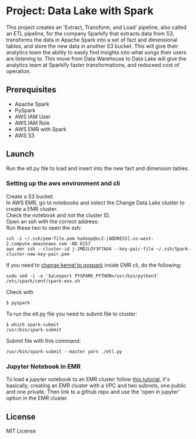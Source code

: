 # Project: Data Lake with Spark
This project creates an 'Extract, Transform, and Load' pipeline, also called an ETL pipeline, for the company Sparkify that extracts data from S3, transforms the data in Apache Spark into a set of fact and dimensional tables, and store the new data in another S3 bucket. This will give their analytics team the ability to easily find insights into what songs their users are listening to. This move from Data Warehouse to Data Lake will give the analytics team at Sparkify faster transformations, and reduceed cost of operation.


## Prerequisites
* Apache Spark
* PySpark
* AWS IAM User
* AWS IAM Role
* AWS EMR with Spark
* AWS S3


## Launch
Run the etl.py file to load and insert into the new fact and dimension tables.

### Setting up the aws environment and cli
Create a S3 bucket.  
In AWS EMR, go to notebooks and select the Change Data Lake cluster to create a EMR cluster.  
Check the notebook and not the cluster ID.  
Open an ssh with the correct address:  
Run these two to open the ssh:  
```
ssh -i ~/.ssh/pem-file.pem hadoop@ec2-[ADDRESS].us-west-2.compute.amazonaws.com -ND 8157  
aws emr ssh --cluster-id j-2MD2LOY3F7AO4 --key-pair-file ~/.ssh/Spark-cluster-new-key-pair.pem  
```

If you need to [change kernel to pyspark](https://aws.amazon.com/premiumsupport/knowledge-center/emr-pyspark-python-3x/  ) inside EMR cli, do the following:  

```
sudo sed -i -e '$a\export PYSPARK_PYTHON=/usr/bin/python3' /etc/spark/conf/spark-env.sh  
```
Check with  
```
$ pyspark  
```

To run the etl.py file you need to submit file to cluster:  
```
$ which spark-submit  
/usr/bin/spark-submit  
```
Submit file with this command:  
```
/usr/bin/spark-submit --master yarn ./etl.py  
```

### Jupyter Notebook in EMR
To load a jupyter notebook to an EMR cluster follow [this tutorial](https://searchaws.techtarget.com/video/Set-up-a-Jupyter-notebook-on-AWS-with-this-tutorial), it's basically, creating an EMR cluster with a VPC and two subnets, one public and one private. Then link to a github repo and use the 'open in jupyter' option in the EMR cluster. 



## License

MIT License

